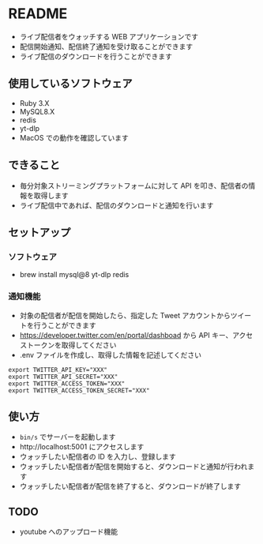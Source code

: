 # README

- ライブ配信者をウォッチする WEB アプリケーションです
- 配信開始通知、配信終了通知を受け取ることができます
- ライブ配信のダウンロードを行うことができます

## 使用しているソフトウェア

- Ruby 3.X
- MySQL8.X
- redis
- yt-dlp
- MacOS での動作を確認しています

## できること

- 毎分対象ストリーミングプラットフォームに対して API を叩き、配信者の情報を取得します
- ライブ配信中であれば、配信のダウンロードと通知を行います

## セットアップ

### ソフトウェア

- brew install mysql@8 yt-dlp redis

### 通知機能

- 対象の配信者が配信を開始したら、指定した Tweet アカウントからツイートを行うことができます
- https://developer.twitter.com/en/portal/dashboad から API キー、アクセストークンを取得してください
- .env ファイルを作成し、取得した情報を記述してください

```
export TWITTER_API_KEY="XXX"
export TWITTER_API_SECRET="XXX"
export TWITTER_ACCESS_TOKEN="XXX"
export TWITTER_ACCESS_TOKEN_SECRET="XXX"
```

## 使い方

- `bin/s` でサーバーを起動します
- http://localhost:5001 にアクセスします
- ウォッチしたい配信者の ID を入力し、登録します
- ウォッチしたい配信者が配信を開始すると、ダウンロードと通知が行われます
- ウォッチしたい配信者が配信を終了すると、ダウンロードが終了します

## TODO

- youtube へのアップロード機能
